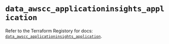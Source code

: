 # `data_awscc_applicationinsights_application`

Refer to the Terraform Registory for docs: [`data_awscc_applicationinsights_application`](https://registry.terraform.io/providers/hashicorp/awscc/0.70.0/docs/data-sources/applicationinsights_application).
